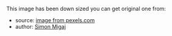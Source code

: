 This image has been down sized you can get original one from:
* source: [image from pexels.com](https://www.pexels.com/photo/person-on-a-bridge-near-a-lake-747964/)
* author: [Simon Migaj](https://www.pexels.com/u/simonmigaj/)
